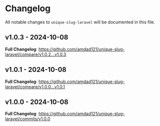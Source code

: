 # Changelog

All notable changes to `unique-slug-laravel` will be documented in this file.

## v1.0.3 - 2024-10-08

**Full Changelog**: https://github.com/amdad121/unique-slug-laravel/compare/v1.0.2...v1.0.3

## v1.0.1 - 2024-10-08

**Full Changelog**: https://github.com/amdad121/unique-slug-laravel/compare/v1.0.0...v1.0.1

## v1.0.0 - 2024-10-08

**Full Changelog**: https://github.com/amdad121/unique-slug-laravel/commits/v1.0.0
